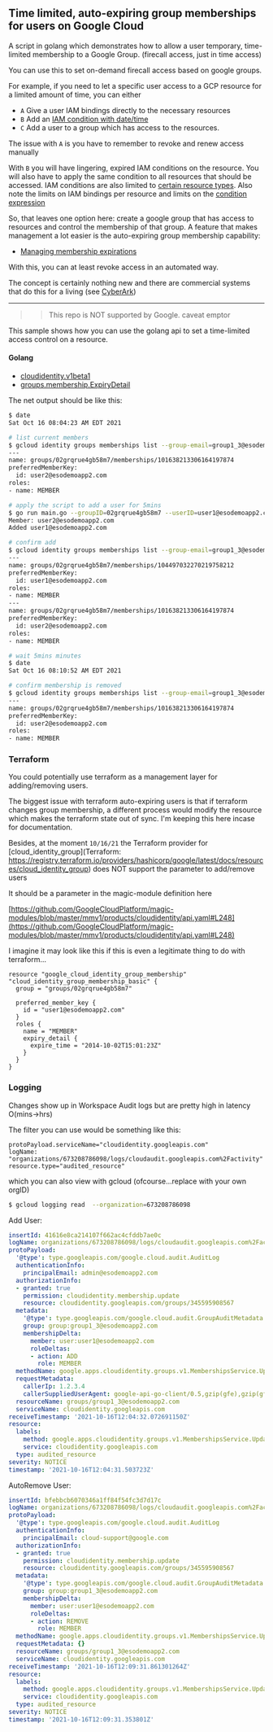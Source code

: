 ## Time limited, auto-expiring group memberships for users on Google Cloud

A script in golang which demonstrates how to allow a user temporary, time-limited membership to a Google Group.  (firecall access, just in time access)

You can use this to set on-demand firecall access based on google groups.  

For example, if you need to let a specific user access to a GCP resource for a limited amount of time, you can either

- `A` Give a user IAM bindings directly to the necessary resources
- `B` Add an [IAM condition with date/time](https://cloud.google.com/iam/docs/conditions-overview#request_attributes)
- `C` Add a user to a group which has access to the resources.

The issue with `A` is you have to remember to revoke and renew access manually

With `B` you will have lingering, expired IAM conditions on the resource.  You will also have to apply the same condition to all resources that should be accessed.  IAM conditions are also limited to [certain resource types](https://cloud.google.com/iam/docs/conditions-overview#resources).  Also note the limits on IAM bindings per resource and limits on the [condition expression](https://cloud.google.com/iam/quotas#limits)


So, that leaves one option here:  create a google group that has access to resources and control the membership of that group.  A feature that makes management a lot easier is the auto-expiring group membership capability:

- [Managing membership expirations](https://cloud.google.com/identity/docs/how-to/manage-expirations)

With this, you can at least revoke access in an automated way.


The concept is certainly nothing new and there are commercial systems that do this for a living (see [CyberArk](https://www.cyberark.com/what-is/just-in-time-access/))

---

>> This repo is NOT supported by Google. caveat emptor

This sample shows how you can use the golang api to set a time-limited access control on a resource.


#### Golang

- [cloudidentity.v1beta1](https://pkg.go.dev/google.golang.org/api/cloudidentity/v1beta1)
- [groups.membership.ExpiryDetail](https://cloud.google.com/identity/docs/reference/rest/v1/groups.memberships#ExpiryDetail)


The net output should be like this:

```bash
$ date
Sat Oct 16 08:04:23 AM EDT 2021

# list current members
$ gcloud identity groups memberships list --group-email=group1_3@esodemoapp2.com
---
name: groups/02grqrue4gb58m7/memberships/101638213306164197874
preferredMemberKey:
  id: user2@esodemoapp2.com
roles:
- name: MEMBER

# apply the script to add a user for 5mins
$ go run main.go --groupID=02grqrue4gb58m7 --userID=user1@esodemoapp2.com --expireIn=5 --quotaProject=$PROJECT_ID
Member: user2@esodemoapp2.com
Added user1@esodemoapp2.com

# confirm add
$ gcloud identity groups memberships list --group-email=group1_3@esodemoapp2.com
---
name: groups/02grqrue4gb58m7/memberships/104497032270219758212
preferredMemberKey:
  id: user1@esodemoapp2.com
roles:
- name: MEMBER
---
name: groups/02grqrue4gb58m7/memberships/101638213306164197874
preferredMemberKey:
  id: user2@esodemoapp2.com
roles:
- name: MEMBER

# wait 5mins minutes
$ date
Sat Oct 16 08:10:52 AM EDT 2021

# confirm membership is removed
$ gcloud identity groups memberships list --group-email=group1_3@esodemoapp2.com
---
name: groups/02grqrue4gb58m7/memberships/101638213306164197874
preferredMemberKey:
  id: user2@esodemoapp2.com
roles:
- name: MEMBER
```


### Terraform

You could potentially use terraform as a management layer for adding/removing users.

The biggest issue with terraform auto-expiring users is that if terraform changes group membership, a different process would modify the resource which makes the terraform state out of sync. I'm keeping this here incase for documentation.

Besides, at the moment `10/16/21` the Terraform provider for [cloud_identity_group](Terraform: https://registry.terraform.io/providers/hashicorp/google/latest/docs/resources/cloud_identity_group)  does NOT support the parameter to add/remove users

It should be a parameter in the magic-module definition here

[https://github.com/GoogleCloudPlatform/magic-modules/blob/master/mmv1/products/cloudidentity/api.yaml#L248](https://github.com/GoogleCloudPlatform/magic-modules/blob/master/mmv1/products/cloudidentity/api.yaml#L248)

I imagine it may look like this if this is even a legitimate thing to do with terraform...

```hcl
resource "google_cloud_identity_group_membership" "cloud_identity_group_membership_basic" {
  group = "groups/02grqrue4gb58m7"

  preferred_member_key {
    id = "user1@esodemoapp2.com"
  }
  roles {
    name = "MEMBER"
    expiry_detail {
      expire_time = "2014-10-02T15:01:23Z"
    }
  }
}
```

### Logging

Changes show up in Workspace Audit logs but are pretty high in latency O(mins->hrs)

The filter you can use would be something like this:

```
protoPayload.serviceName="cloudidentity.googleapis.com"
logName: "organizations/673208786098/logs/cloudaudit.googleapis.com%2Factivity"
resource.type="audited_resource"
```

which you can also view with gcloud (ofcourse...replace with your own orgID)
```bash
$ gcloud logging read  --organization=673208786098
```

Add User:

```yaml
insertId: 41616e8ca214107f662ac4cfddb7ae0c
logName: organizations/673208786098/logs/cloudaudit.googleapis.com%2Factivity
protoPayload:
  '@type': type.googleapis.com/google.cloud.audit.AuditLog
  authenticationInfo:
    principalEmail: admin@esodemoapp2.com
  authorizationInfo:
  - granted: true
    permission: cloudidentity.membership.update
    resource: cloudidentity.googleapis.com/groups/345595908567
  metadata:
    '@type': type.googleapis.com/google.cloud.audit.GroupAuditMetadata
    group: group:group1_3@esodemoapp2.com
    membershipDelta:
      member: user:user1@esodemoapp2.com
      roleDeltas:
      - action: ADD
        role: MEMBER
  methodName: google.apps.cloudidentity.groups.v1.MembershipsService.UpdateMembership
  requestMetadata:
    callerIp: 1.2.3.4
    callerSuppliedUserAgent: google-api-go-client/0.5,gzip(gfe),gzip(gfe)
  resourceName: groups/group1_3@esodemoapp2.com
  serviceName: cloudidentity.googleapis.com
receiveTimestamp: '2021-10-16T12:04:32.072691150Z'
resource:
  labels:
    method: google.apps.cloudidentity.groups.v1.MembershipsService.UpdateMembership
    service: cloudidentity.googleapis.com
  type: audited_resource
severity: NOTICE
timestamp: '2021-10-16T12:04:31.503723Z'
```

AutoRemove User: 

```yaml
insertId: bfebbcb6070346a1ff84f54fc3d7d17c
logName: organizations/673208786098/logs/cloudaudit.googleapis.com%2Factivity
protoPayload:
  '@type': type.googleapis.com/google.cloud.audit.AuditLog
  authenticationInfo:
    principalEmail: cloud-support@google.com
  authorizationInfo:
  - granted: true
    permission: cloudidentity.membership.update
    resource: cloudidentity.googleapis.com/groups/345595908567
  metadata:
    '@type': type.googleapis.com/google.cloud.audit.GroupAuditMetadata
    group: group:group1_3@esodemoapp2.com
    membershipDelta:
      member: user:user1@esodemoapp2.com
      roleDeltas:
      - action: REMOVE
        role: MEMBER
  methodName: google.apps.cloudidentity.groups.v1.MembershipsService.UpdateMembership
  requestMetadata: {}
  resourceName: groups/group1_3@esodemoapp2.com
  serviceName: cloudidentity.googleapis.com
receiveTimestamp: '2021-10-16T12:09:31.861301264Z'
resource:
  labels:
    method: google.apps.cloudidentity.groups.v1.MembershipsService.UpdateMembership
    service: cloudidentity.googleapis.com
  type: audited_resource
severity: NOTICE
timestamp: '2021-10-16T12:09:31.353801Z'
```

